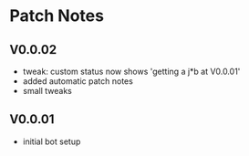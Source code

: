 # Patch Notes

## V0.0.02
- tweak: custom status now shows 'getting a j*b at V0.0.01'
- added automatic patch notes
- small tweaks

## V0.0.01
- initial bot setup

